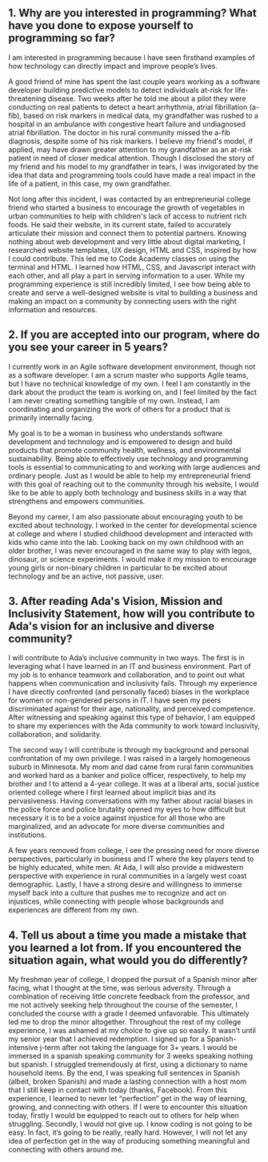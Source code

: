 ## 1. Why are you interested in programming? What have you done to expose yourself to programming so far?
 
 I am interested in programming because I have seen firsthand examples of how technology can directly impact and improve people’s lives. 

 A good friend of mine has spent the last couple years working as a software developer building predictive models to detect individuals at-risk for life-threatening disease. Two weeks after he told me about a pilot they were conducting on real patients to detect a heart arrhythmia, atrial fibrillation (a-fib), based on risk markers in medical data, my grandfather was rushed to a hospital in an ambulance with congestive heart failure and undiagnosed atrial fibrillation. The doctor in his rural community missed the a-fib diagnosis, despite some of his risk markers. I believe my friend's model, if applied, may have drawn greater attention to my grandfather as an at-risk patient in need of closer medical attention. Though I disclosed the story of my friend and his model to my grandfather in tears, I was invigorated by the idea that data and programming tools could have made a real impact in the life of a patient, in this case, my own grandfather.

 Not long after this incident, I was contacted by an entrepreneurial college friend who started a business to encourage the growth of vegetables in urban communities to help with children's lack of access to nutrient rich foods. He said their website, in its current state, failed to accurately articulate their mission and connect them to potential partners. Knowing nothing about web development and very little about digital marketing, I researched website templates, UX design, HTML and CSS, inspired by how I could contribute. This led me to Code Academy classes on using the terminal and HTML. I learned how HTML, CSS, and Javascript interact with each other, and all play a part in serving information to a user. While my programming experience is still incredibly limited, I see how being able to create and serve a well-designed website is vital to building a business and making an impact on a community by connecting users with the right information and resources. 

 
## 2. If you are accepted into our program, where do you see your career in 5 years?

 I currently work in an Agile software development environment, though not as a software developer. I am a scrum master who supports Agile teams, but I have no technical knowledge of my own. I feel I am constantly in the dark about the product the team is working on, and I feel limited by the fact I am never creating something tangible of my own.  Instead, I am coordinating and organizing the work of others for a product that is primarily internally facing. 

 My goal is to be a woman in business who understands software development and technology and is empowered to design and build products that promote community health, wellness, and environmental sustainability. Being able to effectively use technology and programming tools is essential to communicating to and working with large audiences and ordinary people. Just as I would be able to help my entrepreneurial friend with this goal of reaching out to the community through his website, I would like to be able to apply both technology and business skills in a way that strengthens and empowers communities. 

 Beyond my career, I am also passionate about encouraging youth to be excited about technology. I worked in the center for developmental science at college and where I studied childhood development and interacted with kids who came into the lab. Looking back on my own childhood with an older brother, I was never encouraged in the same way to play with legos, dinosaur, or science experiments. I would make it my mission to encourage young girls or non-binary children in particular to be excited about technology and be an active, not passive, user. 

 
## 3. After reading Ada's Vision, Mission and Inclusivity Statement, how will you contribute to Ada's vision for an inclusive and diverse community? 

 I will contribute to Ada’s inclusive community in two ways. The first is in leveraging what I have learned in an IT and business environment. Part of my job is to enhance teamwork and collaboration, and to point out what happens when communication and inclusivity fails. Through my experience I have directly confronted (and personally faced) biases in the workplace for women or non-gendered persons in IT. I have seen my peers discriminated against for their age, nationality, and perceived competence. After witnessing and speaking against this type of behavior, I am equipped to share my experiences with the Ada community to work toward inclusivity, collaboration, and solidarity. 

The second way I will contribute is through my background and personal confrontation of my own privilege. I was raised in a largely homogeneous suburb in Minnesota. My mom and dad came from rural farm communities and worked hard as a banker and police officer, respectively, to help my brother and I to attend a 4-year college. It was at a liberal arts, social justice oriented college where I first learned about implicit bias and its pervasiveness. Having conversations with my father about racial biases in the police force and police brutality opened my eyes to how difficult but necessary it is to be a voice against injustice for all those who are marginalized, and an advocate for more diverse communities and institutions. 

A few years removed from college, I see the pressing need for more diverse perspectives, particularly in business and IT where the key players tend to be highly educated, white men. At Ada, I will also provide a midwestern perspective with experience in rural communities in a largely west coast demographic. Lastly, I have a strong desire and willingness to immerse myself back into a culture that pushes me to recognize and act on injustices, while connecting with people whose backgrounds and experiences are different from my own. 

## 4. Tell us about a time you made a mistake that you learned a lot from. If you encountered the situation again, what would you do differently?

My freshman year of college, I dropped the pursuit of a Spanish minor after facing, what I thought at the time, was serious adversity. Through a combination of receiving little concrete feedback from the professor, and me not actively seeking help throughout the course of the semester, I concluded the course with a grade I deemed unfavorable. This ultimately led me to drop the minor altogether. Throughout the rest of my college experience, I was ashamed at my choice to give up so easily. It wasn’t until my senior year that I achieved redemption. I signed up for a Spanish-intensive j-term after not taking the language for 3+ years. I would be immersed in a spanish speaking community for 3 weeks speaking nothing but spanish. I struggled tremendously at first, using a dictionary to name household items. By the end, I was speaking full sentences in Spanish (albeit, broken Spanish) and made a lasting connection with a host mom that I still keep in contact with today (thanks, Facebook). From this experience, I learned to never let “perfection” get in the way of learning, growing, and connecting with others. If I were to encounter this situation today, firstly I would be equipped to reach out to others for help when struggling. Secondly, I would not give up. I know coding is not going to be easy. In fact, it’s going to be really, really hard. However, I will not let any idea of perfection get in the way of producing something meaningful and connecting with others around me. 

